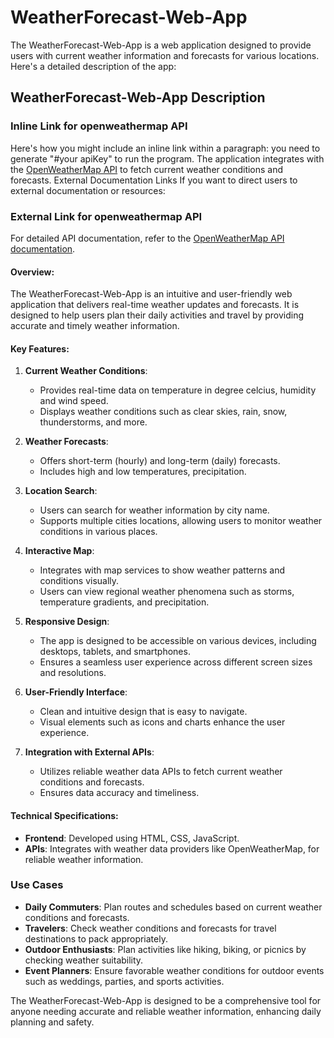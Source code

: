 
# WeatherForecast-Web-App

The WeatherForecast-Web-App is a web application designed to provide users with current weather information and forecasts for various locations. Here's a detailed description of the app:

## WeatherForecast-Web-App Description
### Inline Link for openweathermap API
Here's how you might include an inline link within a paragraph:
you need to generate "#your apiKey" to run the program. 
The application integrates with the [OpenWeatherMap API](https://openweathermap.org/api) to fetch current weather conditions and forecasts.
External Documentation Links
If you want to direct users to external documentation or resources:
### External Link for openweathermap API

For detailed API documentation, refer to the [OpenWeatherMap API documentation](https://openweathermap.org/api).

#### Overview:
The WeatherForecast-Web-App is an intuitive and user-friendly web application that delivers real-time weather updates and forecasts. It is designed to help users plan their daily activities and travel by providing accurate and timely weather information.

#### Key Features:
1. **Current Weather Conditions**:
   - Provides real-time data on temperature in degree celcius, humidity and  wind speed.
   - Displays weather conditions such as clear skies, rain, snow, thunderstorms, and more.

2. **Weather Forecasts**:
   - Offers short-term (hourly) and long-term (daily) forecasts.
   - Includes high and low temperatures, precipitation.

3. **Location Search**:
   - Users can search for weather information by city name.
   - Supports multiple cities locations, allowing users to monitor weather conditions in various places.

4. **Interactive Map**:
   - Integrates with map services to show weather patterns and conditions visually.
   - Users can view regional weather phenomena such as storms, temperature gradients, and precipitation.

5. **Responsive Design**:
   - The app is designed to be accessible on various devices, including desktops, tablets, and smartphones.
   - Ensures a seamless user experience across different screen sizes and resolutions.

6. **User-Friendly Interface**:
   - Clean and intuitive design that is easy to navigate.
   - Visual elements such as icons and charts enhance the user experience.

7. **Integration with External APIs**:
   - Utilizes reliable weather data APIs to fetch current weather conditions and forecasts.
   - Ensures data accuracy and timeliness.

#### Technical Specifications:
- **Frontend**: Developed using HTML, CSS, JavaScript.
- **APIs**: Integrates with weather data providers like OpenWeatherMap, for reliable weather information.

### Use Cases
- **Daily Commuters**: Plan routes and schedules based on current weather conditions and forecasts.
- **Travelers**: Check weather conditions and forecasts for travel destinations to pack appropriately.
- **Outdoor Enthusiasts**: Plan activities like hiking, biking, or picnics by checking weather suitability.
- **Event Planners**: Ensure favorable weather conditions for outdoor events such as weddings, parties, and sports activities.

The WeatherForecast-Web-App is designed to be a comprehensive tool for anyone needing accurate and reliable weather information, enhancing daily planning and safety.


